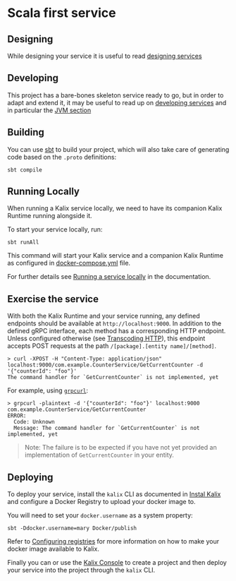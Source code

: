 # Scala first service

## Designing

While designing your service it is useful to read [designing services](https://docs.kalix.io/developing/development-process-proto.html)

## Developing

This project has a bare-bones skeleton service ready to go, but in order to adapt and
extend it, it may be useful to read up on [developing services](https://docs.kalix.io/services/)
and in particular the [JVM section](https://docs.kalix.io/java/)

## Building

You can use [sbt](https://www.scala-sbt.org/) to build your project,
which will also take care of generating code based on the `.proto` definitions:

```shell
sbt compile
```

## Running Locally

When running a Kalix service locally, we need to have its companion Kalix Runtime running alongside it.

To start your service locally, run:

```shell
sbt runAll
```

This command will start your Kalix service and a companion Kalix Runtime as configured in [docker-compose.yml](./docker-compose.yml) file.

For further details see [Running a service locally](https://docs.kalix.io/developing/running-service-locally.html) in the documentation.

## Exercise the service

With both the Kalix Runtime and your service running, any defined endpoints should be available at `http://localhost:9000`. In addition to the defined gRPC interface, each method has a corresponding HTTP endpoint. Unless configured otherwise (see [Transcoding HTTP](https://docs.kalix.io/java-protobuf/writing-grpc-descriptors-protobuf.html#_transcoding_http)), this endpoint accepts POST requests at the path `/[package].[entity name]/[method]`.

```shell
> curl -XPOST -H "Content-Type: application/json" localhost:9000/com.example.CounterService/GetCurrentCounter -d '{"counterId": "foo"}'
The command handler for `GetCurrentCounter` is not implemented, yet
```

For example, using [`grpcurl`](https://github.com/fullstorydev/grpcurl):

```shell
> grpcurl -plaintext -d '{"counterId": "foo"}' localhost:9000 com.example.CounterService/GetCurrentCounter 
ERROR:
  Code: Unknown
  Message: The command handler for `GetCurrentCounter` is not implemented, yet
```

> Note: The failure is to be expected if you have not yet provided an implementation of `GetCurrentCounter` in
> your entity.

## Deploying

To deploy your service, install the `kalix` CLI as documented in
[Instal Kalix](https://docs.kalix.io/kalix/install-kalix.html)
and configure a Docker Registry to upload your docker image to.

You will need to set your `docker.username` as a system property:

```shell
sbt -Ddocker.username=mary Docker/publish
```

Refer to [Configuring registries](https://docs.kalix.io/projects/container-registries.html)
for more information on how to make your docker image available to Kalix.

Finally you can or use the [Kalix Console](https://console.kalix.io)
to create a project and then deploy your service into the project
through the `kalix` CLI.

